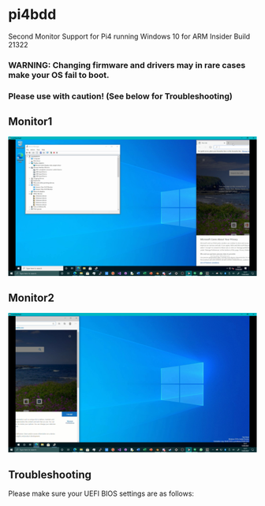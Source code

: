 # pi4bdd
Second Monitor Support for Pi4 running Windows 10 for ARM Insider Build 21322

### WARNING: Changing firmware and drivers may in rare cases make your OS fail to boot.
### Please use with caution! (See below for Troubleshooting)

## Monitor1
![Monitor1](https://github.com/TheMindVirus/pi4bdd/blob/main/SCREENSHOTS/Monitor1.png)
## Monitor2
![Monitor2](https://github.com/TheMindVirus/pi4bdd/blob/main/SCREENSHOTS/Monitor2.png)

## Troubleshooting

Please make sure your UEFI BIOS settings are as follows:
```

```
